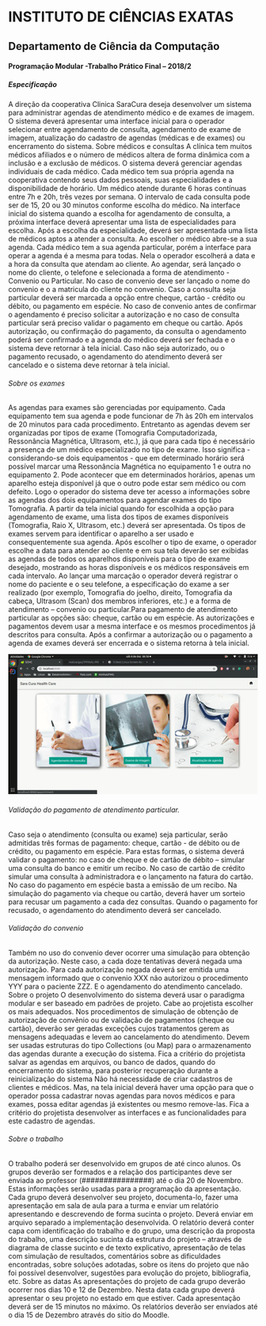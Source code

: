 # INSTITUTO DE CIÊNCIAS EXATAS

## Departamento de Ciência da Computação

#### Programação Modular -Trabalho Prático Final – 2018/2

##### Especificação

A direção da cooperativa Clinica SaraCura deseja desenvolver um sistema para administrar agendas
de atendimento médico e de exames de imagem. O sistema deverá apresentar uma interface inicial
para o operador selecionar entre agendamento de consulta, agendamento de exame de imagem,
atualização do cadastro de agendas (médicas e de exames) ou encerramento do sistema.
Sobre médicos e consultas
A clínica tem muitos médicos afiliados e o número de médicos altera de forma dinâmica com a
inclusão e a exclusão de médicos. O sistema deverá gerenciar agendas individuais de cada médico.
Cada médico tem sua própria agenda na cooperativa contendo seus dados pessoais, suas
especialidades e a disponibilidade de horário. Um médico atende durante 6 horas contínuas entre
7h e 20h, três vezes por semana. O intervalo de cada consulta pode ser de 15, 20 ou 30 minutos
conforme escolha do médico.
Na interface inicial do sistema quando a escolha for agendamento de consulta, a próxima interface
deverá apresentar uma lista de especialidades para escolha. Após a escolha da especialidade, deverá
ser apresentada uma lista de médicos aptos a atender a consulta. Ao escolher o médico abre-se a
sua agenda.
Cada médico tem a sua agenda particular, porém a interface para operar a agenda é a mesma para
todas. Nela o operador escolherá a data e a hora da consulta que atendam ao cliente. Ao agendar,
será lançado o nome do cliente, o telefone e selecionada a forma de atendimento - Convenio ou
Particular. No caso de convenio deve ser lançado o nome do convenio e o a matricula do cliente no
convenio. Caso a consulta seja particular deverá ser marcada a opção entre cheque, cartão - crédito
ou débito, ou pagamento em espécie. No caso de convenio antes de confirmar o agendamento é
preciso solicitar a autorização e no caso de consulta particular será preciso validar o pagamento em
cheque ou cartão. Após autorização, ou confirmação do pagamento, da consulta o agendamento
poderá ser confirmado e a agenda do médico deverá ser fechada e o sistema deve retornar à tela
inicial. Caso não seja autorizado, ou o pagamento recusado, o agendamento do atendimento deverá
ser cancelado e o sistema deve retornar à tela inicial.


###### Sobre os exames
As agendas para exames são gerenciadas por equipamento. Cada equipamento tem sua agenda e
pode funcionar de 7h às 20h em intervalos de 20 minutos para cada procedimento. Entretanto as
agendas devem ser organizadas por tipos de exame (Tomografia Computadorizada, Ressonância
Magnética, Ultrasom, etc.), já que para cada tipo é necessário a presença de um médico 
especializado no tipo de exame. Isso significa - considerando-se dois equipamentos - que em
determinado horário será possível marcar uma Ressonância Magnética no equipamento 1 e outra no
equipamento 2. Pode acontecer que em determinados horários, apenas um aparelho esteja
disponível já que o outro pode estar sem médico ou com defeito. Logo o operador do sistema deve
ter acesso a informações sobre as agendas dos dois equipamentos para agendar exames do tipo
Tomografia.
A partir da tela inicial quando for escolhida a opção para agendamento de exame, uma lista dos
tipos de exames disponíveis (Tomografia, Raio X, Ultrasom, etc.) deverá ser apresentada. Os tipos de
exames servem para identificar o aparelho a ser usado e consequentemente sua agenda.
Após escolher o tipo de exame, o operador escolhe a data para atender ao cliente e em sua tela
deverão ser exibidas as agendas de todos os aparelhos disponíveis para o tipo de exame desejado,
mostrando as horas disponíveis e os médicos responsáveis em cada intervalo. Ao lançar uma
marcação o operador deverá registrar o nome do paciente e o seu telefone, a especificação do
exame a ser realizado (por exemplo, Tomografia do joelho, direito, Tomografia da cabeça, Ultrasom
(Scan) dos membros inferiores, etc.) e a forma de atendimento – convenio ou particular.Para
pagamento de atendimento particular as opções são: cheque, cartão ou em espécie. As autorizações
e pagamentos devem usar a mesma interface e os mesmos procedimentos já descritos para
consulta. Após a confirmar a autorização ou o pagamento a agenda de exames deverá ser encerrada
e o sistema retorna à tela inicial.

![alt text](https://github.com/matvargas/TPFINAL-PM/blob/master/saracurahc/src/main/resources/static/images/gifs/scheduling.gif "Agendamento")

###### Validação do pagamento de atendimento particular.
Caso seja o atendimento (consulta ou exame) seja particular, serão admitidas três formas de
pagamento: cheque, cartão - de débito ou de crédito, ou pagamento em espécie. Para estas formas,
o sistema deverá validar o pagamento: no caso de cheque e de cartão de débito – simular uma
consulta do banco e emitir um recibo. No caso de cartão de crédito simular uma consulta à
administradora e o lançamento na fatura do cartão. No caso do pagamento em espécie basta a
emissão de um recibo.
Na simulação do pagamento via cheque ou cartão, deverá haver um sorteio para recusar um
pagamento a cada dez consultas. Quando o pagamento for recusado, o agendamento do
atendimento deverá ser cancelado.

######  Validação do convenio
Também no uso do convenio dever ocorrer uma simulação para obtenção da autorização. Neste
caso, a cada doze tentativas deverá negada uma autorização. Para cada autorização negada deverá
ser emitida uma mensagem informado que o convenio XXX não autorizou o procedimento YYY para
o paciente ZZZ. E o agendamento do atendimento cancelado.
Sobre o projeto
O desenvolvimento do sistema deverá usar o paradigma modular e ser baseado em padrões de
projeto. Cabe ao projetista escolher os mais adequados.
Nos procedimentos de simulação de obtenção de autorização de convênio ou de validação de
pagamentos (cheque ou cartão), deverão ser geradas exceções cujos tratamentos gerem as
mensagens adequadas e levem ao cancelamento do atendimento.
Devem ser usadas estruturas do tipo Collections (ou Map) para o armazenamento das agendas
durante a execução do sistema.
Fica a critério do projetista salvar as agendas em arquivos, ou banco de dados, quando do
encerramento do sistema, para posterior recuperação durante a reinicialização do sistema
Não há necessidade de criar cadastros de clientes e médicos. Mas, na tela inicial deverá haver uma
opção para que o operador possa cadastrar novas agendas para novos médicos e para exames,
possa editar agendas já existentes ou mesmo remove-las. Fica a critério do projetista desenvolver as
interfaces e as funcionalidades para este cadastro de agendas.


###### Sobre o trabalho
O trabalho poderá ser desenvolvido em grupos de até cinco alunos. Os grupos deverão ser formados
e a relação dos participantes deve ser enviada ao professor (################) até o dia 20 de
Novembro. Estas informações serão usadas para a programação da apresentação.
Cada grupo deverá desenvolver seu projeto, documenta-lo, fazer uma apresentação em sala de aula
para a turma e enviar um relatório apresentando e descrevendo de forma sucinta o projeto. Deverá
enviar em arquivo separado a implementação desenvolvida.
O relatório deverá conter capa com identificação do trabalho e do grupo, uma descrição da proposta
do trabalho, uma descrição sucinta da estrutura do projeto – através de diagrama de classe sucinto e
de texto explicativo, apresentação de telas com simulação de resultados, comentários sobre as
dificuldades encontradas, sobre soluções adotadas, sobre os itens do projeto que não foi possível
desenvolver, sugestões para evolução do projeto, bibliografia, etc.
Sobre as datas
As apresentações do projeto de cada grupo deverão ocorrer nos dias 10 e 12 de Dezembro. Nesta
data cada grupo deverá apresentar o seu projeto no estado em que estiver. Cada apresentação
deverá ser de 15 minutos no máximo.
Os relatórios deverão ser enviados até o dia 15 de Dezembro através do sitio do Moodle.
